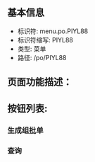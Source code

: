 
## 基本信息

- 标识符: menu.po.PIYL88
- 标识符缩写: PIYL88
- 类型: 菜单
- 路径: /po/PIYL88

## 页面功能描述：





## 按钮列表:


### 生成组批单



### 查询


